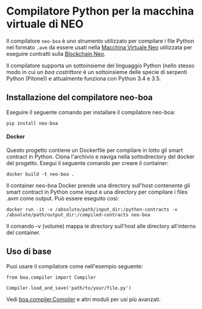 # Compilatore Python per la macchina virtuale di NEO

Il compilatore `neo-boa` è uno strumento utilizzato per compilare i file Python nel formato `.avm` da essere usati nella [Macchina Virtuale Neo](https://github.com/neo-project/neo-vm/) utilizzata per eseguire contratti sulla [Blockchain Neo](https://github.com/neo-project/neo/).

Il compilatore supporta un sottoinsieme del linguaggio Python (nello stesso modo in cui un *boa costrittore* é un sottoinsieme delle specie di serpenti Python (Pitone)) e attualmente funziona con Python 3.4 e 3.5.

## Installazione del compilatore neo-boa

Eseguire il seguente comando per installare il compilatore neo-boa:

```
pip install neo-boa

```

#### Docker

Questo progetto contiene un Dockerfile per compilare in lotto gli smart contract in Python. Clona l'archivio e naviga nella sottodirectory del docker del progetto. Esegui il seguente comando per creare il container:

```
docker build -t neo-boa .

```

Il container neo-boa Docker prende una directory sull'host contenente gli smart contract in Python come input e una directory per compilare i files .avm come output. Può essere eseguito così:

```
docker run -it -v /absolute/path/input_dir:/python-contracts -v /absolute/path/output_dir:/compiled-contracts neo-boa

```

Il comando -v (volume) mappa le directory sull'host alle directory all'interno del container.

## Uso di base

Puoi usare il compilatore come nell'esempio seguente:

```
from boa.compiler import Compiler

Compiler.load_and_save('path/to/your/file.py')

```

Vedi [boa.compiler.Compiler](http://neo-boa.readthedocs.io/en/latest/boa/compiler.html) e altri moduli per usi più avanzati. 
